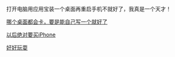 打开电脑用应用宝装一个桌面再重启手机不就好了，我真是一个天才！

[哪个桌面都会卡，要是能自己写一个就好了](older/colleage.md)

[以后绝对要买iPhone](older/nerverandroidagain.md)

[好好玩耍](older/usual.md)